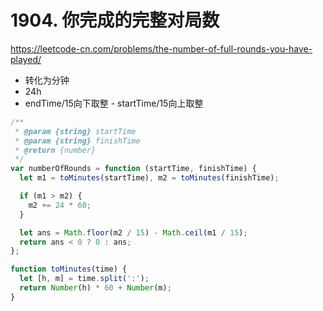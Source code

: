 # 1904. 你完成的完整对局数

https://leetcode-cn.com/problems/the-number-of-full-rounds-you-have-played/

- 转化为分钟
- 24h
- endTime/15向下取整 - startTime/15向上取整

```js
/**
 * @param {string} startTime
 * @param {string} finishTime
 * @return {number}
 */
var numberOfRounds = function (startTime, finishTime) {
  let m1 = toMinutes(startTime), m2 = toMinutes(finishTime);

  if (m1 > m2) {
    m2 += 24 * 60;
  }

  let ans = Math.floor(m2 / 15) - Math.ceil(m1 / 15);
  return ans < 0 ? 0 : ans;
};

function toMinutes(time) {
  let [h, m] = time.split(':');
  return Number(h) * 60 + Number(m);
}
```